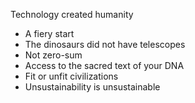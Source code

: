 Technology created humanity

* A fiery start
* The dinosaurs did not have telescopes
* Not zero-sum
* Access to the sacred text of your DNA
* Fit or unfit civilizations
* Unsustainability is unsustainable
